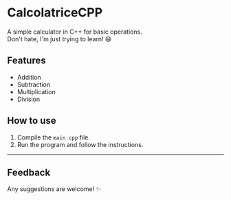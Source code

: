 # CalcolatriceCPP
A simple calculator in C++ for basic operations.  
Don't hate, I'm just trying to learn! 😄

## Features
- Addition
- Subtraction
- Multiplication
- Division

## How to use
1. Compile the `main.cpp` file.
2. Run the program and follow the instructions.

---

## Feedback
Any suggestions are welcome! ✨
